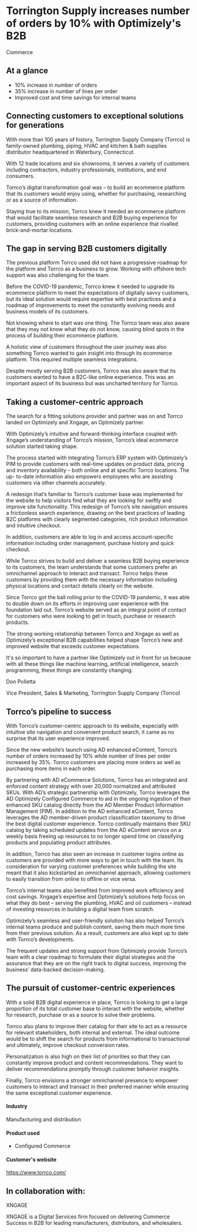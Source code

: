 # Torrington Supply increases number of orders by 10% with Optimizely's B2B

Commerce

## At a glance

- 10% increase in number of orders
- 35% increase in number of lines per order
- Improved cost and time savings for internal teams

## **Connecting customers to exceptional solutions for generations**

With more than 100 years of history, Torrington Supply Company (Torrco) is
family-owned plumbing, piping, HVAC and kitchen & bath supplies distributor
headquartered in Waterbury, Connecticut.

With 12 trade locations and six showrooms, it serves a variety of customers
including contractors, industry professionals, institutions, and end consumers.

Torrco’s digital transformation goal was – to build an ecommerce platform that
its customers would enjoy using, whether for purchasing, researching or as a
source of information.

Staying true to its mission, Torrco knew it needed an ecommerce platform that
would facilitate seamless research and B2B buying experience for customers,
providing customers with an online experience that rivalled brick-and-mortar
locations.

## **The gap in serving B2B customers digitally**

The previous platform Torrco used did not have a progressive roadmap for the
platform and Torrco as a business to grow. Working with offshore tech support
was also challenging for the team.

Before the COVID-19 pandemic, Torrco knew it needed to upgrade its ecommerce
platform to meet the expectations of digitally savvy customers, but its ideal
solution would require expertise with best practices and a roadmap of
improvements to meet the constantly evolving needs and business models of its
customers.

Not knowing where to start was one thing. The Torrco team was also aware that
they may not know what they do not know, causing blind spots in the process of
building their ecommerce platform.

A holistic view of customers throughout the user journey was also something
Torrco wanted to gain insight into through its ecommerce platform. This required
multiple seamless integrations.

Despite mostly serving B2B customers, Torrco was also aware that its customers
wanted to have a B2C-like online experience. This was an important aspect of its
business but was uncharted territory for Torrco.

## **Taking a customer-centric approach**

The search for a fitting solutions provider and partner was on and Torrco landed
on Optimizely and Xngage, an Optimizely partner.

With Optimizely’s intuitive and forward-thinking interface coupled with Xngage’s
understanding of Torrco’s mission, Torrco’s ideal ecommerce solution started
taking shape.

The process started with integrating Torrco’s ERP system with Optimizely’s PIM
to provide customers with real-time updates on product data, pricing and
inventory availability – both online and at specific Torrco locations. The up-
to-date information also empowers employees who are assisting customers via
other channels accurately.

A redesign that’s familiar to Torrco’s customer base was implemented for the
website to help visitors find what they are looking for swiftly and improve site
functionality. This redesign of Torrco’s site navigation ensures a frictionless
search experience, drawing on the best practices of leading B2C platforms with
clearly segmented categories, rich product information and intuitive checkout.

In addition, customers are able to log in and access account-specific
information including order management, purchase history and quick checkout.

While Torrco strives to build and deliver a seamless B2B buying experience to
its customers, the team understands that some customers prefer an omnichannel
approach to interact and transact. Torrco helps these customers by providing
them with the necessary information including physical locations and contact
details clearly on the website.

Since Torrco got the ball rolling prior to the COVID-19 pandemic, it was able to
double down on its efforts in improving user experience with the foundation laid
out. Torrco’s website served as an integral point of contact for customers who
were looking to get in touch, purchase or research products.

The strong working relationship between Torrco and Xngage as well as
Optimizely’s exceptional B2B capabilities helped shape Torrco’s new and improved
website that exceeds customer expectations.

It's so important to have a partner like Optimizely out in front for us because
with all these things like machine learning, artificial intelligence, search
programming, these things are constantly changing.

Don Polletta

Vice President, Sales & Marketing, Torrington Supply Company (Torrco)

## **Torrco’s pipeline to success**

With Torrco’s customer-centric approach to its website, especially with
intuitive site navigation and convenient product search, it came as no surprise
that its user experience improved.

Since the new website’s launch using AD enhanced eContent, Torrco’s number of
orders increased by 10% while number of lines per order increased by 35%. Torrco
customers are placing more orders as well as purchasing more items in each
order.

By partnering with AD eCommerce Solutions, Torrco has an integrated and enforced
content strategy with over 20,000 normalized and attributed SKUs. With AD’s
strategic partnership with Optimizely, Torrco leverages the AD Optimizely
Configured Commerce to aid in the ongoing ingestion of their enhanced SKU
catalog directly from the AD Member Product Information Management (PIM). In
addition to the AD enhanced eContent, Torrco leverages the AD member-driven
product classification taxonomy to drive the best digital customer experience.
Torrco continually maintains their SKU catalog by taking scheduled updates from
the AD eContent service on a weekly basis freeing up resources to no longer
spend time on classifying products and populating product attributes.

In addition, Torrco has also seen an increase in customer logins online as
customers are provided with more ways to get in touch with the team. Its
consideration for varying customer preferences while building the site meant
that it also kickstarted an omnichannel approach, allowing customers to easily
transition from online to offline or vice versa.

Torrco’s internal teams also benefited from improved work efficiency and cost
savings. Xngage’s expertise and Optimizely’s solutions help focus on what they
do best – serving the plumbing, HVAC and oil customers – instead of investing
resources in building a digital team from scratch.

Optimizely’s seamless and user-friendly solution has also helped Torrco’s
internal teams produce and publish content, saving them much more time from
their previous solution. As a result, customers are also kept up to date with
Torrco’s developments.

The frequent updates and strong support from Optimizely provide Torrco’s team
with a clear roadmap to formulate their digital strategies and the assurance
that they are on the right track to digital success, improving the business’
data-backed decision-making.

## **The pursuit of customer-centric experiences**

With a solid B2B digital experience in place, Torrco is looking to get a large
proportion of its total customer base to interact with the website, whether for
research, purchase or as a source to solve their problems.

Torrco also plans to improve their catalog for their site to act as a resource
for relevant stakeholders, both internal and external. The ideal outcome would
be to shift the search for products from informational to transactional and
ultimately, improve checkout conversion rates.

Personalization is also high on their list of priorities so that they can
constantly improve product and content recommendations. They want to deliver
recommendations promptly through customer behavior insights.

Finally, Torrco envisions a stronger omnichannel presence to empower customers
to interact and transact in their preferred manner while ensuring the same
exceptional customer experience.

#### Industry

Manufacturing and distribution

#### Product used

- Configured Commerce

#### Customer's website

https://www.torrco.com/

## In collaboration with:

XNGAGE

XNGAGE is a Digital Services firm focused on delivering Commerce Success in B2B
for leading manufacturers, distributors, and wholesalers.
